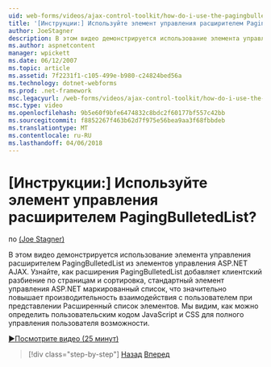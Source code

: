 ```yaml
---
uid: web-forms/videos/ajax-control-toolkit/how-do-i-use-the-pagingbulletedlist-extender-control
title: '[Инструкции:] Используйте элемент управления расширителем PagingBulletedList? | Документы Майкрософт'
author: JoeStagner
description: В этом видео демонстрируется использование элемента управления расширителем PagingBulletedList из элементов управления ASP.NET AJAX. Рассказано, как расширенны PagingBulletedList...
ms.author: aspnetcontent
manager: wpickett
ms.date: 06/12/2007
ms.topic: article
ms.assetid: 7f2231f1-c105-499e-b980-c24824bed56a
ms.technology: dotnet-webforms
ms.prod: .net-framework
msc.legacyurl: /web-forms/videos/ajax-control-toolkit/how-do-i-use-the-pagingbulletedlist-extender-control
msc.type: video
ms.openlocfilehash: 9b5e60f9bfe6474832c8bdc2f60177bf557c42bb
ms.sourcegitcommit: f8852267f463b62d7f975e56bea9aa3f68fbbdeb
ms.translationtype: MT
ms.contentlocale: ru-RU
ms.lasthandoff: 04/06/2018
---
```

<a name="how-do-i-use-the-pagingbulletedlist-extender-control"></a>[Инструкции:] Используйте элемент управления расширителем PagingBulletedList?
====================
по [(Joe Stagner)](https://github.com/JoeStagner)

В этом видео демонстрируется использование элемента управления расширителем PagingBulletedList из элементов управления ASP.NET AJAX. Узнайте, как расширения PagingBulletedList добавляет клиентский разбиение по страницам и сортировка, стандартный элемент управления ASP.NET маркированный список, что значительно повышает производительность взаимодействия с пользователем при представлении Расширенный список элементов. Мы видим, как можно определить пользовательским кодом JavaScript и CSS для полного управления пользователя возможности.

[&#9654;Посмотрите видео (25 минут)](https://channel9.msdn.com/Blogs/ASP-NET-Site-Videos/how-do-i-use-the-pagingbulletedlist-extender-control)

> [!div class="step-by-step"]
> [Назад](how-do-i-use-the-aspnet-ajax-listsearch-extender.md)
> [Вперед](how-do-i-use-the-numericupdown-extender-control.md)

